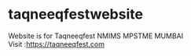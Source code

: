 # taqneeqfestwebsite
Website is for Taqneeqfest NMIMS MPSTME MUMBAI 
<br>Visit :https://taqneeqfest.com